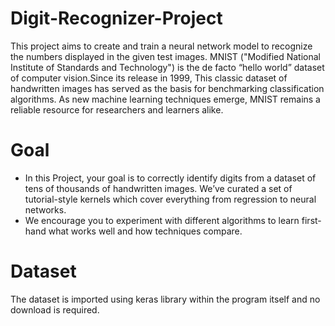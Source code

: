 # Digit-Recognizer-Project
This project aims to create and train a neural network model to recognize the numbers displayed in the given test images.
MNIST ("Modified National Institute of Standards and Technology") is the de facto “hello world” dataset of computer vision.Since its release in 1999,
This classic dataset of handwritten images has served as the basis for benchmarking classification algorithms. As new machine learning techniques emerge,
MNIST remains a reliable resource for researchers and learners alike.
# Goal
- In this Project, your goal is to correctly identify digits from a dataset of tens of thousands of handwritten images. We’ve curated a set of tutorial-style kernels which cover everything from regression to neural networks. 
- We encourage you to experiment with different algorithms to learn first-hand what works well and how techniques compare.
# Dataset
The dataset is imported using keras library within the program itself and no download is required.
